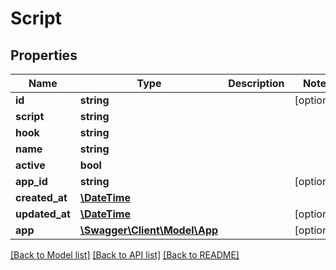 # Script

## Properties
Name | Type | Description | Notes
------------ | ------------- | ------------- | -------------
**id** | **string** |  | [optional] 
**script** | **string** |  | 
**hook** | **string** |  | 
**name** | **string** |  | 
**active** | **bool** |  | 
**app_id** | **string** |  | [optional] 
**created_at** | [**\DateTime**](\DateTime.md) |  | 
**updated_at** | [**\DateTime**](\DateTime.md) |  | [optional] 
**app** | [**\Swagger\Client\Model\App**](App.md) |  | [optional] 

[[Back to Model list]](../../README.md#documentation-for-models) [[Back to API list]](../../README.md#documentation-for-api-endpoints) [[Back to README]](../../README.md)

